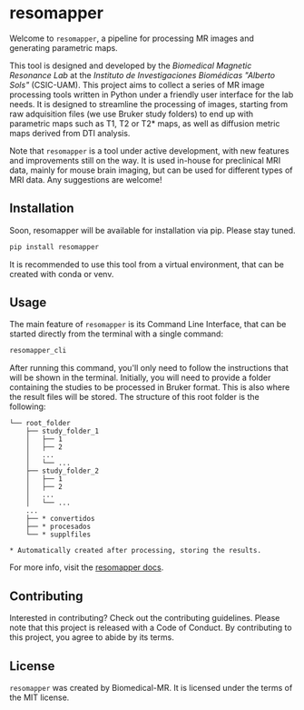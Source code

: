 # resomapper

Welcome to `resomapper`, a pipeline for processing MR images and generating parametric maps. 

This tool is designed and developed by the *Biomedical Magnetic Resonance Lab* at the *Instituto de Investigaciones Biomédicas "Alberto Sols"* (CSIC-UAM). This project aims to collect a series of MR image processing tools written in Python under a friendly user interface for the lab needs. It is designed to streamline the processing of images, starting from raw adquisition files (we use Bruker study folders) to end up with parametric maps such as T1, T2 or T2* maps, as well as diffusion metric maps derived from DTI analysis.

Note that `resomapper` is a tool under active development, with new features and improvements still on the way. It is used in-house for preclinical MRI data, mainly for mouse brain imaging, but can be used for different types of MRI data. Any suggestions are welcome!

## Installation

Soon, resomapper will be available for installation via pip. Please stay tuned.

```bash
pip install resomapper
```

It is recommended to use this tool from a virtual environment, that can be created with conda or venv.

## Usage

The main feature of `resomapper` is its Command Line Interface, that can be started directly from the terminal with a single command:

```bash
resomapper_cli
```

After running this command, you'll only need to follow the instructions that will be shown in the terminal. Initially, you will need to provide a folder containing the studies to be processed in Bruker format. This is also where the result files will be stored. The structure of this root folder is the following:

```
└── root_folder
    ├── study_folder_1
    │   ├── 1
    │   ├── 2
    │   ...
    │   └── ...
    ├── study_folder_2
    │   ├── 1
    │   ├── 2
    │   ...
    │   └── ...
    ...
    ├── * convertidos 
    ├── * procesados
    └── * supplfiles 

* Automatically created after processing, storing the results. 
```

For more info, visit the [resomapper docs](https://resomapper.readthedocs.io/en/latest).

## Contributing

Interested in contributing? Check out the contributing guidelines. Please note that this project is released with a Code of Conduct. By contributing to this project, you agree to abide by its terms.

## License

`resomapper` was created by Biomedical-MR. It is licensed under the terms of the MIT license.

